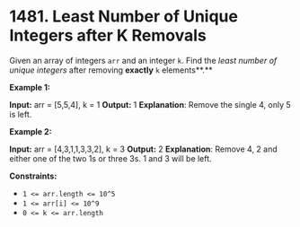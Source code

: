 # 1481. Least Number of Unique Integers after K Removals 

Given an array of integers `arr` and an integer `k`. Find the _least number of unique integers_ after removing **exactly** `k` elements**.**

**Example 1:**

**Input:** arr = [5,5,4], k = 1
**Output:** 1
**Explanation**: Remove the single 4, only 5 is left.

**Example 2:**

**Input:** arr = [4,3,1,1,3,3,2], k = 3
**Output:** 2
**Explanation**: Remove 4, 2 and either one of the two 1s or three 3s. 1 and 3 will be left.

**Constraints:**

- `1 <= arr.length <= 10^5`
- `1 <= arr[i] <= 10^9`
- `0 <= k <= arr.length`